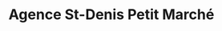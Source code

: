 ---
title: "Agence St-Denis Petit Marché"
url: /saint-denis/agence-st-denis-petit-marche/
shop: billet
---